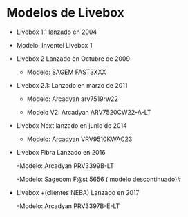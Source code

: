 # Modelos de Livebox

- Livebox 1.1 lanzado en 2004

 - Modelo: Inventel Livebox 1


- Livebox 2 Lanzado en Octubre de 2009

  - Modelo: SAGEM FAST3XXX 


- Livebox 2.1: Lanzado en marzo de 2011

  - Modelo: Arcadyan arv7519rw22

  - Modelo V2: Arcadyan ARV7520CW22-A-LT


- Livebox Next lanzado en junio de 2014

  - Modelo: Arcadyan VRV9510KWAC23


- Livebox Fibra Lanzado en 2016

  -Modelo: Arcadyan PRV3399B-LT

  -Modelo: Sagecom F@st 5656 ( modelo descontinuado)#


- Livebox +(clientes NEBA) Lanzado en 2017

  -Modelo: Arcadyan PRV3397B-E-LT
